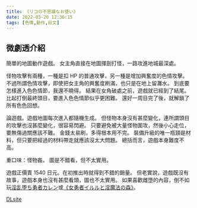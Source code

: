 ```yaml
---
title: 《リコの不思議なお使い》
date: 2022-03-20 12:36:15
tags: [色情,動作,日文]
---
```

## 微劇透介紹

簡單的地圖動作遊戲。
女主角直接在地圖揮劍打怪，一路攻進地城最深處。

怪物攻擊有兩種，一種是扣 HP 的普通攻擊，另一種是增加興奮度的色情攻擊。
不過所謂色情攻擊，即使把女主角的興奮度刷滿，也只是在地上留灘水。
到底要怎樣進入色色情節，我還不曉得。
結果在女角破處之前，遊戲就已經到了結尾。
比起打倒最終頭目，要進入色色情節似乎更困難。
還好一周目完了後，就解鎖了所有色色回想。

論遊戲。遊戲地圖每次進入都隨機生成。
但怪物本身沒有甚麼變化，連所謂頭目的攻擊也沒甚麼變化，很容易閃避。
只要避免被大量怪物圍攻，然後小心走位，要無傷過關應該不難。
金錢太易刷，多得根本用不完。
裝備升級的唯一瓶頸是材料，但只要把經過的材料帶走就應該沒太大問題。
總括而言，遊戲本身難度不高。

重口味：怪物姦。
圖是不錯看，但不太實用。

遊戲正價賣 1540 日元。在初推出時就得到不錯的銷量。
但老實說，遊戲既沒有故事，遊戲本身也沒有甚麼看頭，圖也不太實用。
如果喜歡雌墮的內容，倒不如玩[淫乱堕ち勇者カレン](https://www.dlsite.com/maniax/work/=/product_id/RJ333870.html)或[《女勇者イルルと淫魔法の森》](/2022/01/17/2022-01/RJ320738/)。

[DLsite](https://www.dlsite.com/maniax/work/=/product_id/RJ352933)
